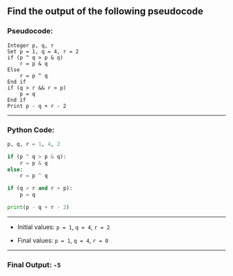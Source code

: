 ## Find the output of the following pseudocode

### Pseudocode:

```
Integer p, q, r
Set p = 1, q = 4, r = 2
if (p ^ q > p & q)
    r = p & q
Else
    r = p ^ q
End if
if (q > r && r > p)
    p = q
End if
Print p - q + r - 2
```

---

### Python Code:

```python
p, q, r = 1, 4, 2

if (p ^ q > p & q):
    r = p & q
else:
    r = p ^ q

if (q > r and r > p):
    p = q

print(p - q + r - 2)
```

---

- Initial values: `p = 1`, `q = 4`, `r = 2`

- Final values: `p = 1`, `q = 4`, `r = 0`

---

### Final Output: **`-5`**
